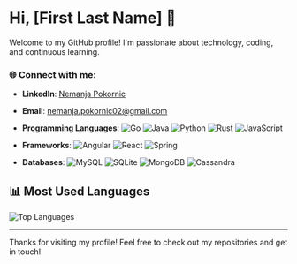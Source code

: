 # Hi, [First Last Name] 👋

Welcome to my GitHub profile! I'm passionate about technology, coding, and continuous learning.

### 🌐 Connect with me:
- **LinkedIn**: [Nemanja Pokornic](https://www.linkedin.com/in/nemanja-pokorni%C4%87-81418725b/)
- **Email**: [nemanja.pokornic02@gmail.com](mailto:nemanja.pokornic02@gmail.com)

- **Programming Languages**:
  ![Go](https://img.shields.io/badge/Go-00ADD8?logo=go&logoColor=white)
  ![Java](https://img.shields.io/badge/Java-007396?logo=java&logoColor=white)
  ![Python](https://img.shields.io/badge/Python-3776AB?logo=python&logoColor=white)
  ![Rust](https://img.shields.io/badge/Rust-000000?logo=rust&logoColor=white)
  ![JavaScript](https://img.shields.io/badge/JavaScript-F7DF1E?logo=javascript&logoColor=black)

- **Frameworks**:
  ![Angular](https://img.shields.io/badge/Angular-DD0031?logo=angular&logoColor=white)
  ![React](https://img.shields.io/badge/React-61DAFB?logo=react&logoColor=black)
  ![Spring](https://img.shields.io/badge/Spring-6DB33F?logo=spring&logoColor=white)

- **Databases**:
  ![MySQL](https://img.shields.io/badge/MySQL-4479A1?logo=mysql&logoColor=white)
  ![SQLite](https://img.shields.io/badge/SQLite-003B57?logo=sqlite&logoColor=white)
  ![MongoDB](https://img.shields.io/badge/MongoDB-47A248?logo=mongodb&logoColor=white)
  ![Cassandra](https://img.shields.io/badge/Cassandra-1287B1?logo=apache-cassandra&logoColor=white)

## 📊 Most Used Languages
![Top Languages](https://github-readme-stats.vercel.app/api/top-langs/?username=bunjo01&layout=compact&theme=radical)

---

Thanks for visiting my profile! Feel free to check out my repositories and get in touch!
